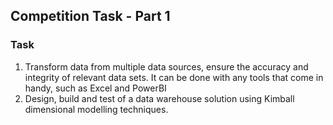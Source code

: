 ## Competition Task - Part 1

### Task

1. Transform data from multiple data sources, ensure the accuracy and integrity of
   relevant data sets. It
   can be done with any tools that come in handy, such as Excel and PowerBI
2. Design, build and test of a data warehouse solution using Kimball
   dimensional modelling techniques.
